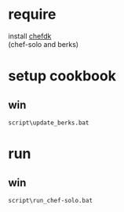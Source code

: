 # require
install [chefdk](https://downloads.chef.io/chef-dk/)  
(chef-solo and berks)  

# setup cookbook
## win
`script\update_berks.bat`  

# run
## win
`script\run_chef-solo.bat`  

